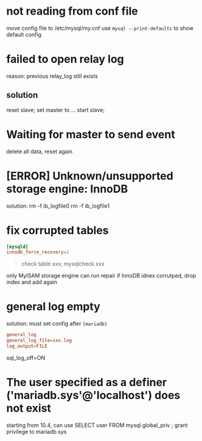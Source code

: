 # not reading from conf file
move config file to /etc/mysql/my.cnf
use `mysql --print-defaults` to show default config

# failed to open relay log
reason: previous relay_log still exists

## solution
reset slave;
set master to ...
start slave;

# Waiting for master to send event
delete all data, reset again

# [ERROR] Unknown/unsupported storage engine: InnoDB
solution:
rm -f ib_logfile0
rm -f ib_logfile1


# fix corrupted tables
```conf
[mysqld]
innodb_force_recovery=1
```

> check table xxx;
mysqlcheck xxx

only MyISAM storage engine can run repair
if InnoDB idnex corrutped, drop index and add again

# general log empty
solution: must set config after `[mariadb]`
```conf
general_log
general_log_file=xxx.log
log_output=FILE
```
sql_log_off=ON


#  The user specified as a definer ('mariadb.sys'@'localhost') does not exist
starting from 10.4, can use SELECT user FROM mysql.global_priv ;
grant privilege to mariadb.sys












